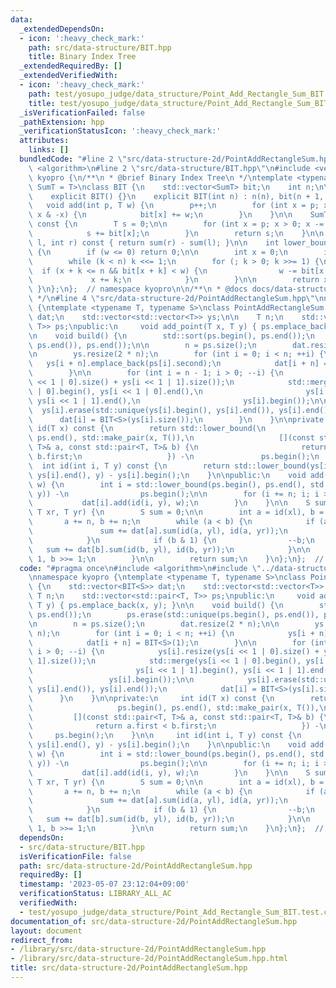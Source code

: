 ```yaml
---
data:
  _extendedDependsOn:
  - icon: ':heavy_check_mark:'
    path: src/data-structure/BIT.hpp
    title: Binary Index Tree
  _extendedRequiredBy: []
  _extendedVerifiedWith:
  - icon: ':heavy_check_mark:'
    path: test/yosupo_judge/data_structure/Point_Add_Rectangle_Sum_BIT.test.cpp
    title: test/yosupo_judge/data_structure/Point_Add_Rectangle_Sum_BIT.test.cpp
  _isVerificationFailed: false
  _pathExtension: hpp
  _verificationStatusIcon: ':heavy_check_mark:'
  attributes:
    links: []
  bundledCode: "#line 2 \"src/data-structure-2d/PointAddRectangleSum.hpp\"\n#include\
    \ <algorithm>\n#line 2 \"src/data-structure/BIT.hpp\"\n#include <vector>\nnamespace\
    \ kyopro {\n/**\n * @brief Binary Index Tree\n */\ntemplate <typename T, typename\
    \ SumT = T>\nclass BIT {\n    std::vector<SumT> bit;\n    int n;\n\npublic:\n\
    \    explicit BIT() {}\n    explicit BIT(int n) : n(n), bit(n + 1, T()) {}\n \
    \   void add(int p, T w) {\n        p++;\n        for (int x = p; x <= n; x +=\
    \ x & -x) {\n            bit[x] += w;\n        }\n    }\n\n    SumT sum(int p)\
    \ const {\n        T s = 0;\n\n        for (int x = p; x > 0; x -= x & -x) {\n\
    \            s += bit[x];\n        }\n        return s;\n    }\n\n    SumT sum(int\
    \ l, int r) const { return sum(r) - sum(l); }\n\n    int lower_bound(SumT w) const\
    \ {\n        if (w <= 0) return 0;\n\n        int x = 0;\n        int k = 1;\n\
    \        while (k < n) k <<= 1;\n        for (; k > 0; k >>= 1) {\n          \
    \  if (x + k <= n && bit[x + k] < w) {\n                w -= bit[x + k];\n   \
    \             x += k;\n            }\n        }\n\n        return x + 1;\n   \
    \ }\n};\n};  // namespace kyopro\n\n/**\n * @docs docs/data-structure/BIT.md\n\
    \ */\n#line 4 \"src/data-structure-2d/PointAddRectangleSum.hpp\"\nnamespace kyopro\
    \ {\ntemplate <typename T, typename S>\nclass PointAddRectangleSum {\n    std::vector<BIT<S>>\
    \ dat;\n    std::vector<std::vector<T>> ys;\n\n    T n;\n    std::vector<std::pair<T,\
    \ T>> ps;\npublic:\n     void add_point(T x, T y) { ps.emplace_back(x, y); }\n\
    \n    void build() {\n        std::sort(ps.begin(), ps.end());\n        ps.erase(std::unique(ps.begin(),\
    \ ps.end()), ps.end());\n\n        n = ps.size();\n        dat.resize(2 * n);\n\
    \n        ys.resize(2 * n);\n        for (int i = 0; i < n; ++i) {\n         \
    \   ys[i + n].emplace_back(ps[i].second);\n            dat[i + n] = BIT<S>(1);\n\
    \        }\n\n        for (int i = n - 1; i > 0; --i) {\n            ys[i].resize(ys[i\
    \ << 1 | 0].size() + ys[i << 1 | 1].size());\n            std::merge(ys[i << 1\
    \ | 0].begin(), ys[i << 1 | 0].end(),\n                       ys[i << 1 | 1].begin(),\
    \ ys[i << 1 | 1].end(),\n                       ys[i].begin());\n\n          \
    \  ys[i].erase(std::unique(ys[i].begin(), ys[i].end()), ys[i].end());\n      \
    \      dat[i] = BIT<S>(ys[i].size());\n        }\n    }\n\nprivate:\n     int\
    \ id(T x) const {\n        return std::lower_bound(\n                   ps.begin(),\
    \ ps.end(), std::make_pair(x, T()),\n                   [](const std::pair<T,\
    \ T>& a, const std::pair<T, T>& b) {\n                       return a.first <\
    \ b.first;\n                   }) -\n               ps.begin();\n    }\n\n   \
    \  int id(int i, T y) const {\n        return std::lower_bound(ys[i].begin(),\
    \ ys[i].end(), y) - ys[i].begin();\n    }\n\npublic:\n    void add(T x, T y, S\
    \ w) {\n        int i = std::lower_bound(ps.begin(), ps.end(), std::make_pair(x,\
    \ y)) -\n                ps.begin();\n\n        for (i += n; i; i >>= 1) {\n \
    \           dat[i].add(id(i, y), w);\n        }\n    }\n\n    S sum(T xl, T yl,\
    \ T xr, T yr) {\n        S sum = 0;\n\n        int a = id(xl), b = id(xr);\n \
    \       a += n, b += n;\n        while (a < b) {\n            if (a & 1) {\n \
    \               sum += dat[a].sum(id(a, yl), id(a, yr));\n                ++a;\n\
    \            }\n            if (b & 1) {\n                --b;\n             \
    \   sum += dat[b].sum(id(b, yl), id(b, yr));\n            }\n\n            a >>=\
    \ 1, b >>= 1;\n        }\n\n        return sum;\n    }\n};\n};  // namespace kyopro\n"
  code: "#pragma once\n#include <algorithm>\n#include \"../data-structure/BIT.hpp\"\
    \nnamespace kyopro {\ntemplate <typename T, typename S>\nclass PointAddRectangleSum\
    \ {\n    std::vector<BIT<S>> dat;\n    std::vector<std::vector<T>> ys;\n\n   \
    \ T n;\n    std::vector<std::pair<T, T>> ps;\npublic:\n     void add_point(T x,\
    \ T y) { ps.emplace_back(x, y); }\n\n    void build() {\n        std::sort(ps.begin(),\
    \ ps.end());\n        ps.erase(std::unique(ps.begin(), ps.end()), ps.end());\n\
    \n        n = ps.size();\n        dat.resize(2 * n);\n\n        ys.resize(2 *\
    \ n);\n        for (int i = 0; i < n; ++i) {\n            ys[i + n].emplace_back(ps[i].second);\n\
    \            dat[i + n] = BIT<S>(1);\n        }\n\n        for (int i = n - 1;\
    \ i > 0; --i) {\n            ys[i].resize(ys[i << 1 | 0].size() + ys[i << 1 |\
    \ 1].size());\n            std::merge(ys[i << 1 | 0].begin(), ys[i << 1 | 0].end(),\n\
    \                       ys[i << 1 | 1].begin(), ys[i << 1 | 1].end(),\n      \
    \                 ys[i].begin());\n\n            ys[i].erase(std::unique(ys[i].begin(),\
    \ ys[i].end()), ys[i].end());\n            dat[i] = BIT<S>(ys[i].size());\n  \
    \      }\n    }\n\nprivate:\n     int id(T x) const {\n        return std::lower_bound(\n\
    \                   ps.begin(), ps.end(), std::make_pair(x, T()),\n          \
    \         [](const std::pair<T, T>& a, const std::pair<T, T>& b) {\n         \
    \              return a.first < b.first;\n                   }) -\n          \
    \     ps.begin();\n    }\n\n     int id(int i, T y) const {\n        return std::lower_bound(ys[i].begin(),\
    \ ys[i].end(), y) - ys[i].begin();\n    }\n\npublic:\n    void add(T x, T y, S\
    \ w) {\n        int i = std::lower_bound(ps.begin(), ps.end(), std::make_pair(x,\
    \ y)) -\n                ps.begin();\n\n        for (i += n; i; i >>= 1) {\n \
    \           dat[i].add(id(i, y), w);\n        }\n    }\n\n    S sum(T xl, T yl,\
    \ T xr, T yr) {\n        S sum = 0;\n\n        int a = id(xl), b = id(xr);\n \
    \       a += n, b += n;\n        while (a < b) {\n            if (a & 1) {\n \
    \               sum += dat[a].sum(id(a, yl), id(a, yr));\n                ++a;\n\
    \            }\n            if (b & 1) {\n                --b;\n             \
    \   sum += dat[b].sum(id(b, yl), id(b, yr));\n            }\n\n            a >>=\
    \ 1, b >>= 1;\n        }\n\n        return sum;\n    }\n};\n};  // namespace kyopro"
  dependsOn:
  - src/data-structure/BIT.hpp
  isVerificationFile: false
  path: src/data-structure-2d/PointAddRectangleSum.hpp
  requiredBy: []
  timestamp: '2023-05-07 23:12:04+09:00'
  verificationStatus: LIBRARY_ALL_AC
  verifiedWith:
  - test/yosupo_judge/data_structure/Point_Add_Rectangle_Sum_BIT.test.cpp
documentation_of: src/data-structure-2d/PointAddRectangleSum.hpp
layout: document
redirect_from:
- /library/src/data-structure-2d/PointAddRectangleSum.hpp
- /library/src/data-structure-2d/PointAddRectangleSum.hpp.html
title: src/data-structure-2d/PointAddRectangleSum.hpp
---
```

